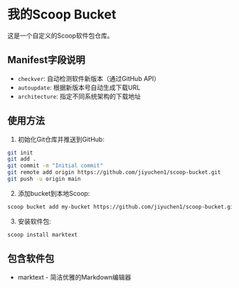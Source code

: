 # 我的Scoop Bucket

这是一个自定义的Scoop软件包仓库。

## Manifest字段说明
- `checkver`: 自动检测软件新版本（通过GitHub API）
- `autoupdate`: 根据新版本号自动生成下载URL
- `architecture`: 指定不同系统架构的下载地址

## 使用方法

1. 初始化Git仓库并推送到GitHub:
```bash
git init
git add .
git commit -m "Initial commit"
git remote add origin https://github.com/jiyuchen1/scoop-bucket.git
git push -u origin main
```

2. 添加bucket到本地Scoop:
```bash
scoop bucket add my-bucket https://github.com/jiyuchen1/scoop-bucket.git
```

3. 安装软件包:
```bash
scoop install marktext
```

## 包含软件包
- marktext - 简洁优雅的Markdown编辑器
